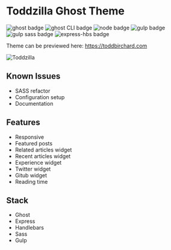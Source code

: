 # Toddzilla Ghost Theme

![ghost badge](https://img.shields.io/badge/ghost-1.22.0-green.svg?longCache=true&style=flat-square) ![ghost CLI badge](https://img.shields.io/badge/ghost_CLI-1.6.0-green.svg?longCache=true&style=flat-square) ![node badge](https://img.shields.io/badge/node-%3E6.9%20%3C7.*-green.svg?longCache=true&style=flat-square) ![gulp badge](https://img.shields.io/badge/gulp-3.9.1-green.svg?longCache=true&style=flat-square) ![gulp sass badge](https://img.shields.io/badge/gulp_sass-3.1.0-green.svg?longCache=true&style=flat-square) ![express-hbs badge](https://img.shields.io/badge/express_hbs-1.0.4-green.svg?longCache=true&style=flat-square) 

Theme can be previewed here: https://toddbirchard.com

![Toddzilla](https://s3.us-east-2.amazonaws.com/toddbirchard-github/toddzilla.jpg)

## Known Issues
- SASS refactor
- Configuration setup
- Documentation

## Features
- Responsive
- Featured posts
- Related articles widget
- Recent articles widget
- Experience widget
- Twitter widget
- Gitub widget
- Reading time

## Stack
- Ghost
- Express
- Handlebars
- Sass
- Gulp
